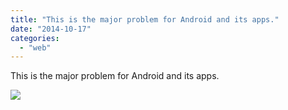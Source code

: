 ```yaml
---
title: "This is the major problem for Android and its apps."
date: "2014-10-17"
categories: 
  - "web"
---
```


This is the major problem for Android and its apps.  
  
[![](https://scontent-b.xx.fbcdn.net/hphotos-xaf1/v/t1.0-9/s130x130/1794745_855055444518234_7081209475492846660_n.jpg?oh=54a3eedf377b55a371b1c52c8571a83a&oe=54D4325A)](http://www.facebook.com/iCosmoGeek/photos/a.634427076581073.1073741826.132336730123446/855055444518234/?type=1&relevant_count=1)
